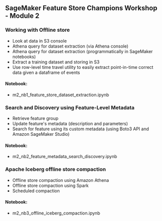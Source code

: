 ## SageMaker Feature Store Champions Workshop - Module 2 

### Working with Offline store 
* Look at data in S3 console 
* Athena query for dataset extraction (via Athena console)
* Athena query for dataset extraction (programmatically in SageMaker notebooks)
* Extract a training dataset and storing in S3
* Use row-level time travel utility to easily extract point-in-time correct data given a dataframe of events

#### Notebook:
* m2_nb1_feature_store_dataset_extraction.ipynb

### Search and Discovery using Feature-Level Metadata
* Retrieve feature group
* Update feature's metadata (description and parameters)
* Search for feature using its custom metadata (using Boto3 API and Amazon SageMaker Studio) 

#### Notebook:
* m2_nb2_feature_metadata_search_discovery.ipynb

### Apache Iceberg offline store compaction
* Offline store compaction using Amazon Athena
* Offline store compaction using Spark
* Scheduled compaction

#### Notebook:
* m2_nb3_offline_iceberg_compaction.ipynb

